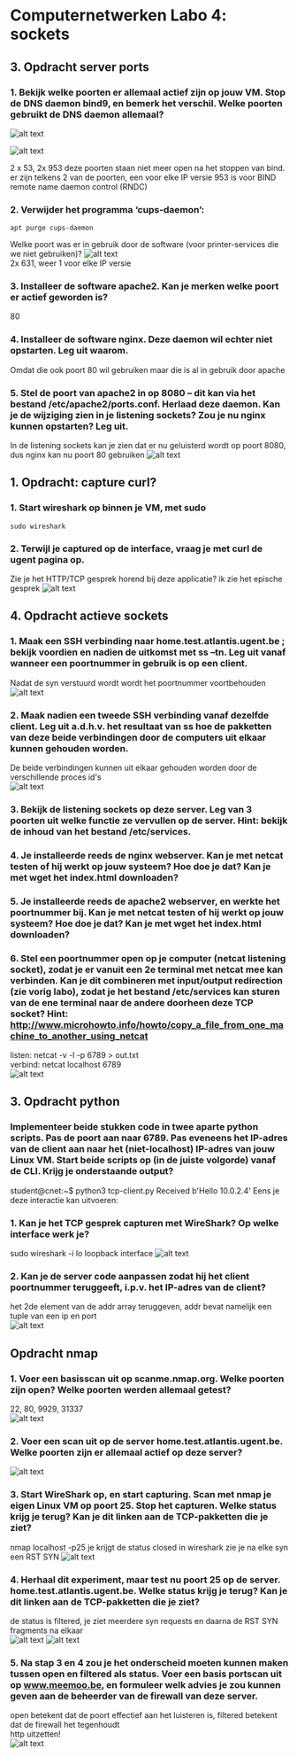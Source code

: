 # Computernetwerken Labo 4: sockets

## 3. Opdracht server ports

### 1. Bekijk welke poorten er allemaal actief zijn op jouw VM. Stop de DNS daemon bind9, en bemerk het verschil. Welke poorten gebruikt de DNS daemon allemaal?

![alt text](image.png)

![alt text](image-1.png)

2 x 53, 2x 953 deze poorten staan niet meer open na het stoppen van bind. er zijn telkens 2 van de poorten, een voor elke IP versie
953 is voor BIND remote name daemon control (RNDC)

### 2. Verwijder het programma ‘cups-daemon’:

    apt purge cups-daemon

Welke poort was er in gebruik door de software (voor printer-services die we niet gebruiken)?
![alt text](image-2.png)\
2x 631, weer 1 voor elke IP versie

### 3. Installeer de software apache2. Kan je merken welke poort er actief geworden is?

80

### 4. Installeer de software nginx. Deze daemon wil echter niet opstarten. Leg uit waarom.

Omdat die ook poort 80 wil gebruiken maar die is al in gebruik door apache

### 5. Stel de poort van apache2 in op 8080 – dit kan via het bestand /etc/apache2/ports.conf. Herlaad deze daemon. Kan je de wijziging zien in je listening sockets? Zou je nu nginx kunnen opstarten? Leg uit.

In de listening sockets kan je zien dat er nu geluisterd wordt op poort 8080, dus nginx kan nu poort 80 gebruiken
![alt text](image-3.png)

## 1. Opdracht: capture curl?

### 1. Start wireshark op binnen je VM, met sudo

    sudo wireshark

### 2. Terwijl je captured op de interface, vraag je met curl de ugent pagina op.

Zie je het HTTP/TCP gesprek horend bij deze applicatie?
ik zie het epische gesprek
![alt text](image-4.png)

## 4. Opdracht actieve sockets

### 1. Maak een SSH verbinding naar home.test.atlantis.ugent.be ; bekijk voordien en nadien de uitkomst met ss –tn. Leg uit vanaf wanneer een poortnummer in gebruik is op een client.

Nadat de syn verstuurd wordt wordt het poortnummer voortbehouden\
![alt text](image-6.png)

### 2. Maak nadien een tweede SSH verbinding vanaf dezelfde client. Leg uit a.d.h.v. het resultaat van ss hoe de pakketten van deze beide verbindingen door de computers uit elkaar kunnen gehouden worden.

De beide verbindingen kunnen uit elkaar gehouden worden door de verschillende proces id's\
![alt text](image-5.png)

### 3. Bekijk de listening sockets op deze server. Leg van 3 poorten uit welke functie ze vervullen op de server. Hint: bekijk de inhoud van het bestand /etc/services.

### 4. Je installeerde reeds de nginx webserver. Kan je met netcat testen of hij werkt op jouw systeem? Hoe doe je dat? Kan je met wget het index.html downloaden?

### 5. Je installeerde reeds de apache2 webserver, en werkte het poortnummer bij. Kan je met netcat testen of hij werkt op jouw systeem? Hoe doe je dat? Kan je met wget het index.html downloaden?

### 6. Stel een poortnummer open op je computer (netcat listening socket), zodat je er vanuit een 2e terminal met netcat mee kan verbinden. Kan je dit combineren met input/output redirection (zie vorig labo), zodat je het bestand /etc/services kan sturen van de ene terminal naar de andere doorheen deze TCP socket? Hint: http://www.microhowto.info/howto/copy_a_file_from_one_machine_to_another_using_netcat

listen: netcat -v -l -p 6789 > out.txt\
verbind: netcat localhost 6789\
![alt text](image-7.png)

## 3. Opdracht python

### Implementeer beide stukken code in twee aparte python scripts. Pas de poort aan naar 6789. Pas eveneens het IP-adres van de client aan naar het (niet-localhost) IP-adres van jouw Linux VM. Start beide scripts op (in de juiste volgorde) vanaf de CLI. Krijg je onderstaande output?

student@cnet:~$ python3 tcp-client.py
Received b'Hello 10.0.2.4'
Eens je deze interactie kan uitvoeren:

### 1. Kan je het TCP gesprek capturen met WireShark? Op welke interface werk je?

sudo wireshark -i lo
loopback interface
![alt text](image-8.png)

### 2. Kan je de server code aanpassen zodat hij het client poortnummer teruggeeft, i.p.v. het IP-adres van de client?

het 2de element van de addr array teruggeven, addr bevat namelijk een tuple van een ip en port\
![alt text](image-9.png)

## Opdracht nmap

### 1. Voer een basisscan uit op scanme.nmap.org. Welke poorten zijn open? Welke poorten werden allemaal getest?

22, 80, 9929, 31337\
![alt text](image-10.png)

### 2. Voer een scan uit op de server home.test.atlantis.ugent.be. Welke poorten zijn er allemaal actief op deze server?

![alt text](image-15.png)

### 3. Start WireShark op, en start capturing. Scan met nmap je eigen Linux VM op poort 25. Stop het capturen. Welke status krijg je terug? Kan je dit linken aan de TCP-pakketten die je ziet?

nmap localhost -p25
je krijgt de status closed
in wireshark zie je na elke syn een RST SYN
![alt text](image-11.png)

### 4. Herhaal dit experiment, maar test nu poort 25 op de server. home.test.atlantis.ugent.be. Welke status krijg je terug? Kan je dit linken aan de TCP-pakketten die je ziet?

de status is filtered, je ziet meerdere syn requests en daarna de RST SYN fragments na elkaar\
![alt text](image-13.png)
![alt text](image-14.png)

### 5. Na stap 3 en 4 zou je het onderscheid moeten kunnen maken tussen open en filtered als status. Voer een basis portscan uit op www.meemoo.be, en formuleer welk advies je zou kunnen geven aan de beheerder van de firewall van deze server.

open betekent dat de poort effectief aan het luisteren is, filtered betekent dat de firewall het tegenhoudt\
http uitzetten!\
![alt text](image-12.png)

